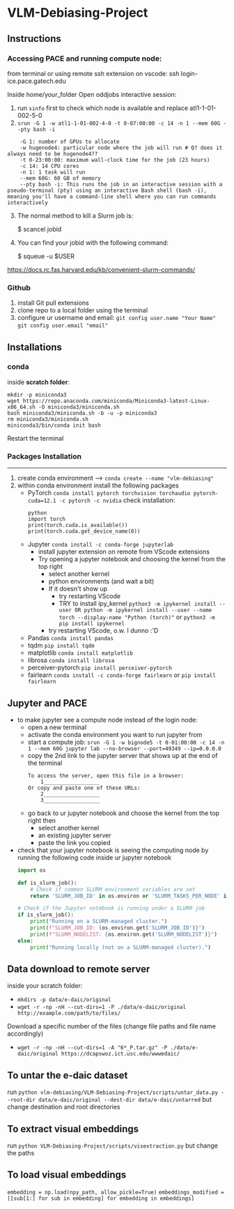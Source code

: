 # VLM-Debiasing-Project
## Instructions
### Accessing PACE and running compute node:
from terminal or using remote ssh extension on vscode:
    ssh login-ice.pace.gatech.edu

Inside home/your_folder
Open oddjobs interactive session: 
1. run `sinfo` first to check which node is available and replace atl1-1-01-002-5-0
2. `srun -G 1 -w atl1-1-01-002-4-0 -t 0-07:00:00 -c 14 -n 1 --mem 60G --pty bash -i`
```
    -G 1: number of GPUs to allocate
    -w hugenode4: particular node where the job will run # Q? does it always need to be hugenode4??
    -t 0-23:00:00: maximum wall-clock time for the job (23 hours)
    -c 14: 14 CPU cores
    -n 1: 1 task will run
    --mem 60G: 60 GB of memory
    --pty bash -i: This runs the job in an interactive session with a pseudo-terminal (pty) using an interactive Bash shell (bash -i), meaning you'll have a command-line shell where you can run commands interactively
```
3. The normal method to kill a Slurm job is:

    $ scancel jobid

4. You can find your jobid with the following command:

    $ squeue -u $USER

https://docs.rc.fas.harvard.edu/kb/convenient-slurm-commands/

### Github
1. install Git pull extensions
2. clone repo to a local folder using the terminal
3. configure ur username and email:
    `git config user.name "Your Name"` 
    `git config user.email "email"`

## Installations
### conda
inside **scratch folder**:
```
mkdir -p miniconda3
wget https://repo.anaconda.com/miniconda/Miniconda3-latest-Linux-x86_64.sh -O miniconda3/miniconda.sh
bash miniconda3/miniconda.sh -b -u -p miniconda3
rm miniconda3/miniconda.sh
miniconda3/bin/conda init bash
```
Restart the terminal

### Packages Installation
-------------------------------------------------------------------

1. create conda environment --> 
`conda create --name "vlm-debiasing" `
2. within conda environment install the following packages
    - PyTorch
    `conda install pytorch torchvision torchaudio pytorch-cuda=12.1 -c pytorch -c nvidia`
    check installation:
        ```shell
        python
        import torch
        print(torch.cuda.is_available())
        print(torch.cuda.get_device_name(0))
        ```
    - Jupyter `conda install -c conda-forge jupyterlab`
        - install jupyter extension on remote from VScode extensions
        - Try opening a jupyter notebook and choosing the kernel from the top right
            - select another kernel
            - python environments (and wait a bit)
            - If it doesn't show up
                - try restarting VScode
                - TRY to install ipy_kernel
                `python3 -m ipykernel install --user OR python -m ipykernel install --user --name torch --display-name "Python (torch)"` or
                `python3 -m pip install ipykernel`
            - try restarting VScode, o.w. I dunno :'D
    - Pandas `conda install pandas`
    - tqdm `pip install tqdm`
    - matplotlib `conda install matplotlib`
    - librosa `conda install librosa`
    - perceiver-pytorch `pip install perceiver-pytorch`
    - fairlearn `conda install -c conda-forge fairlearn` or `pip install fairlearn`
## Jupyter and PACE
- to make jupyter see a compute node instead of the login node:
    - open a new terminal
    - activate the conda environment you want to run jupyter from
    - start a compute job:
    `srun -G 1 -w bignode5 -t 0-01:00:00 -c 14 -n 1 --mem 60G jupyter lab --no-browser --port=49349 --ip=0.0.0.0`
    - copy the 2nd link to the jupyter server that shows up at the end of the terminal
        ```shell
        To access the server, open this file in a browser:
            1__________________
        Or copy and paste one of these URLs:
            2__________________
            3__________________
        ```
    - go back to ur jupyter notebook and choose the kernel from the top right then
        - select another kernel
        - an existing jupyter server
        - paste the link you copied
- check that your jupyter notebook is seeing the computing node by running the following code inside ur jupyter notebook
    ```python
    import os

    def is_slurm_job():
        # Check if common SLURM environment variables are set
        return 'SLURM_JOB_ID' in os.environ or 'SLURM_TASKS_PER_NODE' in os.environ

    # Check if the Jupyter notebook is running under a SLURM job
    if is_slurm_job():
        print("Running on a SLURM-managed cluster.")
        print(f"SLURM_JOB_ID: {os.environ.get('SLURM_JOB_ID')}")
        print(f"SLURM_NODELIST: {os.environ.get('SLURM_NODELIST')}")
    else:
        print("Running locally (not on a SLURM-managed cluster).")
    ```

## Data download to remote server
inside your scratch folder:
- `mkdirs -p data/e-daic/original`
- `wget -r -np -nH --cut-dirs=1 -P ./data/e-daic/original http://example.com/path/to/files/`
  
Download a specific number of the files (change file paths and file name accordingly)
- `wget -r -np -nH --cut-dirs=1 -A "6*_P.tar.gz" -P ./data/e-daic/original https://dcapswoz.ict.usc.edu/wwwedaic/`

## To untar the e-daic dataset
run `python vlm-debiasing/VLM-Debiasing-Project/scripts/untar_data.py --root-dir data/e-daic/original --dest-dir data/e-daic/untarred` but change destination and root directories

## To extract visual embeddings
run `python VLM-Debiasing-Project/scripts/visextraction.py` but change the paths

## To load visual embeddings
`embedding = np.load(npy_path, allow_pickle=True)`
`embeddings_modified = [[sub[1:] for sub in embedding] for embedding in embeddings]`



